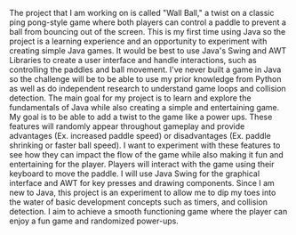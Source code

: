 The project that I am working on is called "Wall Ball," a twist on a classic ping pong-style game where both players can control a paddle to prevent a ball from bouncing out of the screen. This is my first time using Java so the project is a learning experience and an opportunity to experiment with creating simple Java games. It would be best to use Java's Swing and AWT Libraries to create a user interface and handle interactions, such as controlling the paddles and ball movement. I've never built a game in Java so the challenge will be to be able to use my prior knowledge from Python as well as do independent research to understand game loops and collision detection.
The main goal for my project is to learn and explore the fundamentals of Java while also creating a simple and entertaining game. My goal is to be able to add a twist to the game like a power ups. These features will randomly appear throughout gameplay and provide advantages (Ex. increased paddle speed) or disadvantages (Ex. paddle shrinking or faster ball speed). I want to experiment with these features to see how they can impact the flow of the game while also making it fun and entertaining for the player. 
Players will interact with the game using their keyboard to move the paddle. I will use Java Swing for the graphical interface and AWT for key presses and drawing components. Since I am new to Java, this project is an experiment to allow me to dip my toes into the water of basic development concepts such as timers, and collision detection. I aim to achieve a smooth functioning game where the player can enjoy a fun game and randomized power-ups. 
